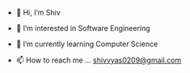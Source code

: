 - 👋 Hi, I’m Shiv
- 👀 I’m interested in Software Engineering
- 🌱 I’m currently learning Computer Science


- 📫 How to reach me ...
shivvyas0209@gmail.com

<!---
shivvyasstudy/shivvyasstudy is a ✨ special ✨ repository because its `README.md` (this file) appears on your GitHub profile.
You can click the Preview link to take a look at your changes.
--->
